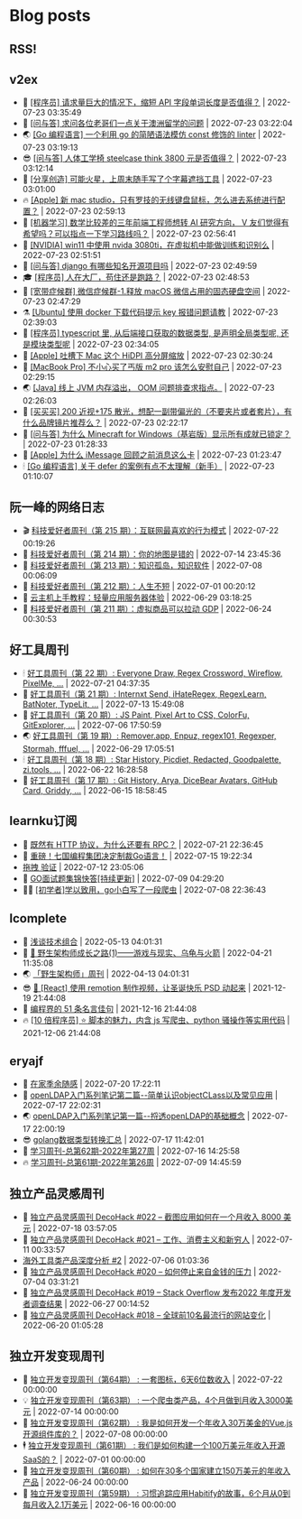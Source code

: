 # Blog posts
## RSS!



## v2ex

<!-- v2ex:START  -->
- 🫶 [[程序员] 请求量巨大的情况下，缩短 API 字段单词长度是否值得？](https://www.v2ex.com/t/868167#reply8) | 2022-07-23 03:35:49 
- 🧰 [[问与答] 求问各位老哥们一点关于澳洲留学的问题](https://www.v2ex.com/t/868165#reply0) | 2022-07-23 03:22:04 
- 🌏 [[Go 编程语言] 一个利用 go 的简陋语法模仿 const 修饰的 linter](https://www.v2ex.com/t/868164#reply0) | 2022-07-23 03:19:13 
- 😎 [[问与答] 人体工学椅 steelcase think 3800 元是否值得？](https://www.v2ex.com/t/868163#reply0) | 2022-07-23 03:12:14 
- 💂 [[分享创造] 可能火星，上周末随手写了个字幕遮挡工具](https://www.v2ex.com/t/868162#reply0) | 2022-07-23 03:01:00 
- 🔥 [[Apple] 新 mac studio，只有罗技的无线键盘鼠标，怎么进去系统进行配置？](https://www.v2ex.com/t/868161#reply12) | 2022-07-23 02:59:13 
- 🦅 [[机器学习] 数学比较差的三年前端工程师想转 AI 研究方向， V 友们觉得有希望吗？可以指点一下学习路线吗？](https://www.v2ex.com/t/868160#reply0) | 2022-07-23 02:56:41 
- 🙉 [[NVIDIA] win11 中使用 nvida 3080ti，在虚拟机中能做训练和识别么](https://www.v2ex.com/t/868159#reply3) | 2022-07-23 02:51:51 
- 💫 [[问与答] django 有哪些知名开源项目吗](https://www.v2ex.com/t/868158#reply1) | 2022-07-23 02:49:59 
- 🎓 [[程序员] 人在大厂，苟住还是跑路？](https://www.v2ex.com/t/868157#reply18) | 2022-07-23 02:48:53 
- 🗽 [[宽带症候群] 微信症候群-1.释放 macOS 微信占用的固态硬盘空间](https://www.v2ex.com/t/868156#reply2) | 2022-07-23 02:47:29 
- ⚗️ [[Ubuntu] 使用 docker 下载代码提示 key 报错问题请教](https://www.v2ex.com/t/868155#reply1) | 2022-07-23 02:39:03 
- 🦍 [[程序员] typescript 里, 从后端接口获取的数据类型, 是声明全局类型呢, 还是模块类型呢](https://www.v2ex.com/t/868154#reply5) | 2022-07-23 02:34:05 
- 🤩 [[Apple] 吐槽下 Mac 这个 HiDPI 高分屏缩放](https://www.v2ex.com/t/868153#reply10) | 2022-07-23 02:30:24 
- 🙉 [[MacBook Pro] 不小心买了丐版 m2 pro 该怎么安慰自己](https://www.v2ex.com/t/868152#reply6) | 2022-07-23 02:29:15 
- 🌏 [[Java] 线上 JVM 内存溢出， OOM 问题排查求指点。](https://www.v2ex.com/t/868151#reply13) | 2022-07-23 02:26:03 
- 🐘 [[买买买] 200 近视+175 散光，想配一副带偏光的（不要夹片或者套片），有什么品牌镜片推荐么？](https://www.v2ex.com/t/868150#reply2) | 2022-07-23 02:22:17 
- 🧰 [[问与答] 为什么 Minecraft for Windows（基岩版）显示所有成就已锁定？](https://www.v2ex.com/t/868148#reply6) | 2022-07-23 01:28:33 
- 💃 [[Apple] 为什么 iMessage 回顾之前消息这么卡](https://www.v2ex.com/t/868147#reply4) | 2022-07-23 01:23:47 
- 🕯 [[Go 编程语言] 关于 defer 的案例有点不太理解（新手）](https://www.v2ex.com/t/868146#reply7) | 2022-07-23 01:10:07 <!-- v2ex:END -->

## 阮一峰的网络日志

<!-- ruanyf:START -->
- 🎬 [科技爱好者周刊（第 215 期）：互联网最喜欢的行为模式](http://www.ruanyifeng.com/blog/2022/07/weekly-issue-215.html) | 2022-07-22 00:19:26 
- 💄 [科技爱好者周刊（第 214 期）：你的地图是错的](http://www.ruanyifeng.com/blog/2022/07/weekly-issue-214.html) | 2022-07-14 23:45:36 
- 🐎 [科技爱好者周刊（第 213 期）：知识孤岛，知识软件](http://www.ruanyifeng.com/blog/2022/07/weekly-issue-213.html) | 2022-07-08 00:06:09 
- 🤔 [科技爱好者周刊（第 212 期）：人生不短](http://www.ruanyifeng.com/blog/2022/07/weekly-issue-212.html) | 2022-07-01 00:20:12 
- 🧠 [云主机上手教程：轻量应用服务器体验](http://www.ruanyifeng.com/blog/2022/06/cloud-server-getting-started-tutorial.html) | 2022-06-29 03:18:25 
- 🎃 [科技爱好者周刊（第 211 期）：虚拟商品可以拉动 GDP](http://www.ruanyifeng.com/blog/2022/06/weekly-issue-211.html) | 2022-06-24 00:30:53 <!-- ruanyf:END -->

## 好工具周刊

<!-- bestxtools:START -->
- 🕯 [好工具周刊（第 22 期）: Everyone Draw, Regex Cross­word, Wireflow, PixelMe, ...](https://discuss-cn.bestxtools.com/d/60/1) | 2022-07-21 04:37:35 
- 🦩 [好工具周刊（第 21 期）: Internxt Send, iHateRegex, RegexLearn, BatNoter, TypeLit, ...](https://discuss-cn.bestxtools.com/d/58/1) | 2022-07-13 15:49:08 
- 🦄 [好工具周刊（第 20 期）: JS Paint, Pixel Art to CSS, ColorFu, GitExplorer, ...](https://discuss-cn.bestxtools.com/d/57/1) | 2022-07-06 17:50:59 
- 🌏 [好工具周刊（第 19 期）: Remover.app, Enpuz, regex101, Regexper, Stormah, fffuel, ...](https://discuss-cn.bestxtools.com/d/56/1) | 2022-06-29 17:05:51 
- 🕯 [好工具周刊（第 18 期）: Star History, Picdiet, Redacted, Goodpalette, zi.tools, ...](https://discuss-cn.bestxtools.com/d/47/1) | 2022-06-22 16:28:58 
- 📝 [好工具周刊（第 17 期）: Git History, Arya, DiceBear Avatars, GitHub Card, Griddy, ...](https://discuss-cn.bestxtools.com/d/43/1) | 2022-06-15 18:58:45 <!-- bestxtools:END -->


## learnku订阅

<!-- learnku:START -->
- 🦅 [既然有 HTTP 协议，为什么还要有 RPC？](https://learnku.com/laravel/t/69972) | 2022-07-21 22:36:45 
- 🦅 [重磅！七国编程集团决定制裁Go语言！](https://learnku.com/articles/69766) | 2022-07-15 19:22:34 
-  [拖拽 验证](https://learnku.com/articles/69652) | 2022-07-12 23:05:06 
- 🌈 [GO面试题集锦快答[持续更新]](https://learnku.com/articles/69250) | 2022-07-09 04:29:20 
- 🧑‍🏫 [[初学者]学以致用，go小白写了一段爬虫](https://learnku.com/go/t/69522) | 2022-07-08 22:36:43 <!-- learnku:END -->



## lcomplete

<!-- lcomplete:START -->
- 🫶 [浅谈技术组合](http://codelc.com/post/essay/%E6%B5%85%E8%B0%88%E6%8A%80%E6%9C%AF%E7%BB%84%E5%90%88/) | 2022-05-13 04:01:31 
- 🧰 [🐒 野生架构师成长之路&lpar;1&rpar;——游戏与现实、乌龟与火箭](http://codelc.com/post/growup/s01/) | 2022-04-21 11:35:08 
- 🌏 [「野生架构师」周刊](http://codelc.com/post/essay/%E9%87%8E%E7%94%9F%E6%9E%B6%E6%9E%84%E5%B8%88%E5%91%A8%E5%88%8A%E4%BB%8B%E7%BB%8D/) | 2022-04-13 04:01:31 
- 😎 [🎄 [React] 使用 remotion 制作视频，让圣诞快乐 PSD 动起来](http://codelc.com/post/dev/js/remotion/) | 2021-12-19 21:44:08 
- 💂 [编程界的 51 条名言佳句](http://codelc.com/post/dev/thinking/quotes/) | 2021-12-16 21:44:08 
- 🔥 [[10 倍程序员] ⭐ 脚本的魅力，内含 js 写爬虫、python 骚操作等实用代码](http://codelc.com/post/dev/10x/script/) | 2021-12-06 21:44:08 <!-- lcomplete:END -->

## eryajf

<!-- eryajf:START -->
- 🫶 [在家季余随感](https://wiki.eryajf.net/pages/e36842/) | 2022-07-20 17:22:11 
- 🧰 [openLDAP入门系列笔记第二篇--简单认识objectCLass以及常见应用](https://wiki.eryajf.net/pages/ea10fa/) | 2022-07-17 22:02:31 
- 🌏 [openLDAP入门系列笔记第一篇--捋透openLDAP的基础概念](https://wiki.eryajf.net/pages/aa0651/) | 2022-07-17 22:00:19 
- 😎 [golang数据类型转换汇总](https://wiki.eryajf.net/pages/33a476/) | 2022-07-17 11:42:01 
- 💂 [学习周刊-总第62期-2022年第27周](https://wiki.eryajf.net/pages/4a06ab/) | 2022-07-16 14:25:58 
- 🔥 [学习周刊-总第61期-2022年第26周](https://wiki.eryajf.net/pages/703307/) | 2022-07-09 14:45:59 <!-- eryajf:END -->



## 独立产品灵感周刊

<!-- DecoHack:START -->
- 🦣 [独立产品灵感周刊 DecoHack #022 – 截图应用如何在一个月收入 8000 美元](https://www.decohack.com/Post/774) | 2022-07-18 03:57:05 
- 🤡 [独立产品灵感周刊 DecoHack #021 – 工作、消费主义和新穷人](https://www.decohack.com/Post/753) | 2022-07-11 00:33:57 
-  [海外工具类产品深度分析 #2](https://www.decohack.com/Post/746) | 2022-07-06 01:03:36 
- 🐲 [独立产品灵感周刊 DecoHack #020 – 如何停止来自金钱的压力](https://www.decohack.com/Post/728) | 2022-07-04 03:31:21 
- 🦅 [独立产品灵感周刊 DecoHack #019 – Stack Overflow 发布2022 年度开发者调查结果](https://www.decohack.com/Post/699) | 2022-06-27 00:14:52 
- 🧰 [独立产品灵感周刊 DecoHack #018 – 全球前10名最流行的网站变化](https://www.decohack.com/Post/680) | 2022-06-20 01:05:28 <!-- DecoHack:END -->

## 独立开发变现周刊

<!-- easyindie:START -->
- 💂 [独立开发变现周刊（第64期） : 一套图标，6天6位数收入](https://www.ezindie.com/weekly/issue-64) | 2022-07-22 00:00:00 
- 💡 [独立开发变现周刊（第63期） : 一个爬虫类产品，4个月做到月收入3000美元](https://www.ezindie.com/weekly/issue-63) | 2022-07-14 00:00:00 
- 🌋 [独立开发变现周刊（第62期） : 我是如何开发一个年收入30万美金的Vue.js开源组件库的？](https://www.ezindie.com/weekly/issue-62) | 2022-07-08 00:00:00 
- 🕴 [独立开发变现周刊（第61期） : 我们是如何构建一个100万美元年收入开源SaaS的？](https://www.ezindie.com/weekly/issue-61) | 2022-07-01 00:00:00 
- 🎊 [独立开发变现周刊（第60期） : 如何在30多个国家建立150万美元的年收入产品](https://www.ezindie.com/weekly/issue-60) | 2022-06-24 00:00:00 
- 🤔 [独立开发变现周刊（第59期） : 习惯追踪应用Habitify的故事，6个月从0到每月收入2.1万美元](https://www.ezindie.com/weekly/issue-59) | 2022-06-16 00:00:00 <!-- easyindie:END -->



